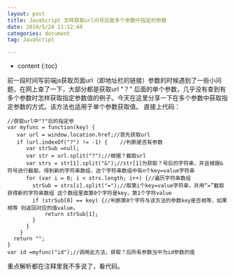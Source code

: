 ```yaml
---
layout: post
title: JavaScript 怎样获取url问号后面多个参数中指定的参数
date: 2019/5/24 11:12:49 
categories: document
tag: JavaScript

---
```


* content
{:toc}



前一段时间写前端js获取页面url（即地址栏的链接）参数的时候遇到了一些小问题，在网上查了一下，大部分都是获取url "？" 后面的单个参数，几乎没有查到有多个参数时怎样获取指定参数值的例子。今天在这里分享一下在多个参数中获取指定参数的方式。该方法也适用于单个参数获取值。
直接上代码：

```
//获取url中"?"后的指定参
var myfunc = function(key) {			
   var url = window.location.href;//首先获取url
   if (url.indexOf("?") != -1) {    //判断是否有参数
	  var strSub =null;                
	  var str = url.split("?");//根据？截取url
      var strs = str[1].split("&");//str[1]为获取？号后的字符串，并且根据&符号进行截取，得到新的字符串数组，这个字符串数组中有n个key=value字符串
      for (var i = 0; i < strs.length; i++) {//遍历字符串数组
        strSub = strs[i].split("=");//取第i个key=value字符串，并用“=”截取获得新的字符串数组 这个数组里面第0个字符是key，第1个字符value
        if (strSub[0] == key) {//判断第0个字符与该方法的参数key是否相等，如果相等 则返回对应的值value。
            return strSub[1];
        }
      }
    }
  return "";
}
var id =myfunc("id");//调用此方法，获取？后所有参数当中为id参数的值

```

重点解析都在注释里我不多说了，看代码。